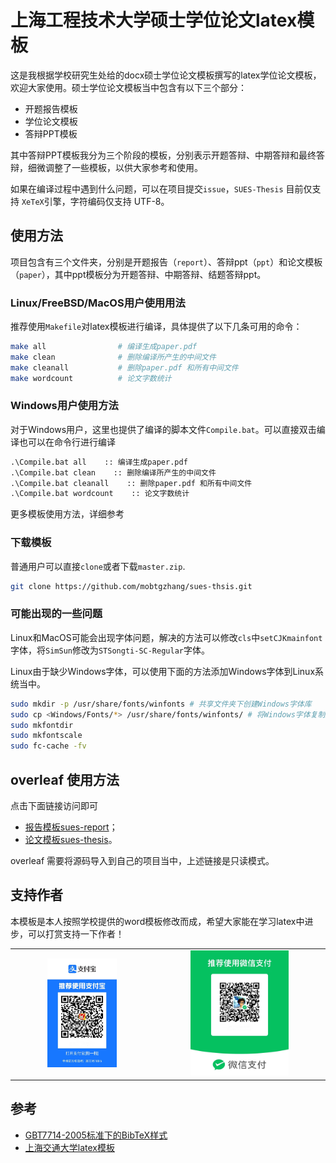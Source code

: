 # 上海工程技术大学硕士学位论文latex模板
这是我根据学校研究生处给的docx硕士学位论文模板撰写的latex学位论文模板，欢迎大家使用。硕士学位论文模板当中包含有以下三个部分：
+ 开题报告模板
+ 学位论文模板
+ 答辩PPT模板

其中答辩PPT模板我分为三个阶段的模板，分别表示开题答辩、中期答辩和最终答辩，细微调整了一些模板，以供大家参考和使用。

如果在编译过程中遇到什么问题，可以在项目提交`issue`，`SUES-Thesis` 目前仅支持 `XeTeX`引擎，字符编码仅支持 UTF-8。

## 使用方法

项目包含有三个文件夹，分别是开题报告（`report`）、答辩ppt（`ppt`）和论文模板（`paper`），其中ppt模板分为开题答辩、中期答辩、结题答辩ppt。

### Linux/FreeBSD/MacOS用户使用用法
推荐使用`Makefile`对latex模板进行编译，具体提供了以下几条可用的命令：
```bash
make all                # 编译生成paper.pdf
make clean              # 删除编译所产生的中间文件
make cleanall           # 删除paper.pdf 和所有中间文件
make wordcount          # 论文字数统计
```

### Windows用户使用方法
对于Windows用户，这里也提供了编译的脚本文件`Compile.bat`。可以直接双击编译也可以在命令行进行编译
```bat
.\Compile.bat all    :: 编译生成paper.pdf
.\Compile.bat clean    :: 删除编译所产生的中间文件
.\Compile.bat cleanall    :: 删除paper.pdf 和所有中间文件
.\Compile.bat wordcount    :: 论文字数统计
```
更多模板使用方法，详细参考

### 下载模板
普通用户可以直接`clone`或者下载`master.zip`.
```bash
git clone https://github.com/mobtgzhang/sues-thsis.git
```
### 可能出现的一些问题
Linux和MacOS可能会出现字体问题，解决的方法可以修改`cls`中`setCJKmainfont`字体，将`SimSun`修改为`STSongti-SC-Regular`字体。

Linux由于缺少Windows字体，可以使用下面的方法添加Windows字体到Linux系统当中。
```bash
sudo mkdir -p /usr/share/fonts/winfonts # 共享文件夹下创建Windows字体库
sudo cp <Windows/Fonts/*> /usr/share/fonts/winfonts/ # 将Windows字体复制到对应的文件夹下面，注意将标定的文件夹替换为Windows所在的目录
sudo mkfontdir
sudo mkfontscale
sudo fc-cache -fv
```

## overleaf 使用方法
点击下面链接访问即可
+ [报告模板sues-report](https://www.overleaf.com/read/dgcffrccywsx)；
+ [论文模板sues-thesis](https://www.overleaf.com/read/wsxxrhvmfhjm)。 

overleaf 需要将源码导入到自己的项目当中，上述链接是只读模式。
## 支持作者
本模板是本人按照学校提供的word模板修改而成，希望大家能在学习latex中进步，可以打赏支持一下作者！
<table rules="none" align="center">
	<tr>
		<td>
			<center>
				<img src="imgs/alipay.jpg" width="52%" />
			</center>
		</td>
		<td>
			<center>
				<img src="imgs/wechat.jpg" width="60%" />
			</center>
		</td>
	</tr>
</table>


## 参考

+ [GBT7714-2005标准下的BibTeX样式](https://github.com/Haixing-Hu/GBT7714-2005-BibTeX-Style)
+ [上海交通大学latex模板](https://github.com/sjtug/SJTUThesis)
